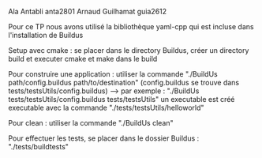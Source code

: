 Ala Antabli anta2801
Arnaud Guilhamat guia2612

Pour ce TP nous avons utilisé la bibliothèque yaml-cpp qui est incluse dans l'installation de Buildus

Setup avec cmake :
se placer dans le directory Buildus, créer un directory build et executer cmake et make dans le build

Pour construire une application :
utiliser la commande "./BuildUs path/config.buildus path/to/destination" (config.buildus se trouve dans tests/testsUtils/config.buildus)
--> par exemple : "./BuildUs tests/testsUtils/config.buildus tests/testsUtils"
un executable est créé executable avec la commande "./tests/testsUtils/helloworld"

Pour clean :
utiliser la commande "./BuildUs clean"

Pour effectuer les tests, se placer dans le dossier Buildus :
"./tests/buildtests"